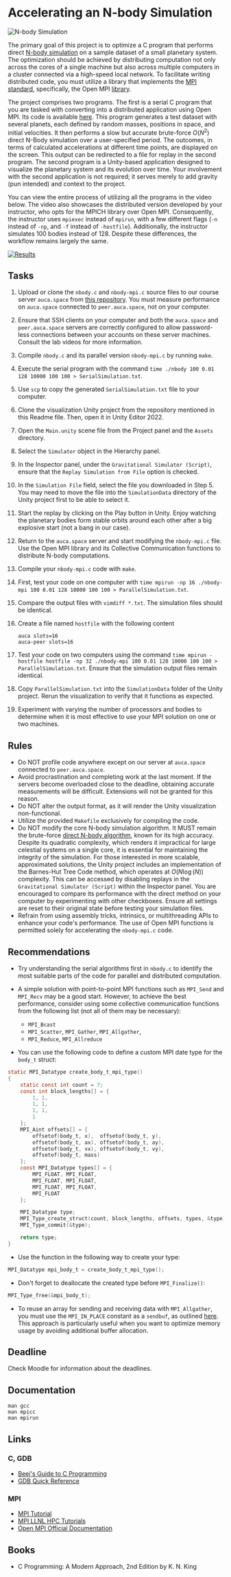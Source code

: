 Accelerating an N-body Simulation
=================================

![N-body Simulation](https://i.imgur.com/P3eAqMW.png)

The primary goal of this project is to optimize a C program that performs direct [N-body simulation](http://www.scholarpedia.org/article/N-body_simulations_(gravitational)) on a sample dataset of a small planetary system. The optimization should be achieved by distributing computation not only across the cores of a single machine but also across multiple computers in a cluster connected via a high-speed local network. To facilitate writing distributed code, you must utilize a library that implements the [MPI standard](https://www.mcs.anl.gov/research/projects/mpi), specifically, the Open MPI [library](https://www.open-mpi.org).

The project comprises two programs. The first is a serial C program that you are tasked with converting into a distributed application using Open MPI. Its code is available [here](https://github.com/toksaitov/nbody-starter). This program generates a test dataset with several planets, each defined by random masses, positions in space, and initial velocities. It then performs a slow but accurate brute-force $O(N^2)$ direct N-Body simulation over a user-specified period. The outcomes, in terms of calculated accelerations at different time points, are displayed on the screen. This output can be redirected to a file for replay in the second program. The second program is a Unity-based application designed to visualize the planetary system and its evolution over time. Your involvement with the second application is not required; it serves merely to add gravity (pun intended) and context to the project.

You can view the entire process of utilizing all the programs in the video below. The video also showcases the distributed version developed by your instructor, who opts for the MPICH library over Open MPI. Consequently, the instructor uses `mpiexec` instead of `mpirun`, with a few different flags (`-n` instead of `-np`, and `-f` instead of `-hostfile`). Additionally, the instructor simulates 100 bodies instead of 128. Despite these differences, the workflow remains largely the same.

[![Results](https://i.imgur.com/AWRaQH4.png)](https://drive.google.com/open?id=1LLFR2NcRhT2R43SCoZ69322wU0EMG35S)

## Tasks

1. Upload or clone the `nbody.c` and `nbody-mpi.c` source files to our course server `auca.space` from [this repository](https://github.com/toksaitov/nbody-starter). You must measure performance on `auca.space` connected to `peer.auca.space`, not on your computer.
2. Ensure that SSH clients on your computer and both the `auca.space` and `peer.auca.space` servers are correctly configured to allow password-less connections between your accounts on these server machines. Consult the lab videos for more information.
3. Compile `nbody.c` and its parallel version `nbody-mpi.c` by running `make`.
4. Execute the serial program with the command `time ./nbody 100 0.01 128 10000 100 100 > SerialSimulation.txt`.
5. Use `scp` to copy the generated `SerialSimulation.txt` file to your computer.
6. Clone the visualization Unity project from the repository mentioned in this Readme file. Then, open it in Unity Editor 2022.
7. Open the `Main.unity` scene file from the Project panel and the `Assets` directory.
8. Select the `Simulator` object in the Hierarchy panel.
9. In the Inspector panel, under the `Gravitational Simulator (Script)`, ensure that the `Replay Simulation from File` option is checked.
10. In the `Simulation File` field, select the file you downloaded in Step 5. You may need to move the file into the `SimulationData` directory of the Unity project first to be able to select it.
11. Start the replay by clicking on the Play button in Unity. Enjoy watching the planetary bodies form stable orbits around each other after a big explosive start (not a bang in our case).
12. Return to the `auca.space` server and start modifying the `nbody-mpi.c` file. Use the Open MPI library and its Collective Communication functions to distribute N-body computations.
13. Compile your `nbody-mpi.c` code with `make`.
14. First, test your code on one computer with `time mpirun -np 16 ./nbody-mpi 100 0.01 128 10000 100 100 > ParallelSimulation.txt`.
15. Compare the output files with `vimdiff *.txt`. The simulation files should be identical.
16. Create a file named `hostfile` with the following content

    ```
    auca slots=16
    auca-peer slots=16
    ```

17. Test your code on two computers using the command `time mpirun -hostfile hostfile -np 32 ./nbody-mpi 100 0.01 128 10000 100 100 > ParallelSimulation.txt`. Ensure that the simulation output files remain identical.
18. Copy `ParallelSimulation.txt` into the `SimulationData` folder of the Unity project. Rerun the visualization to verify that it functions as expected.
19. Experiment with varying the number of processors and bodies to determine when it is most effective to use your MPI solution on one or two machines.

## Rules

* Do NOT profile code anywhere except on our server at `auca.space` connected to `peer.auca.space`.
* Avoid procrastination and completing work at the last moment. If the servers become overloaded close to the deadline, obtaining accurate measurements will be difficult. Extensions will not be granted for this reason.
* Do NOT alter the output format, as it will render the Unity visualization non-functional.
* Utilize the provided `Makefile` exclusively for compiling the code.
* Do NOT modify the core N-body simulation algorithm. It MUST remain the brute-force [direct N-body algorithm](http://www.scholarpedia.org/article/N-body_simulations_(gravitational)#Direct_methods), known for its high accuracy. Despite its quadratic complexity, which renders it impractical for large celestial systems on a single core, it is essential for maintaining the integrity of the simulation. For those interested in more scalable, approximated solutions, the Unity project includes an implementation of the Barnes-Hut Tree Code method, which operates at $O(N\log(N))$ complexity. This can be accessed by disabling replays in the `Gravitational Simulator (Script)` within the Inspector panel. You are encouraged to compare its performance with the direct method on your computer by experimenting with other checkboxes. Ensure all settings are reset to their original state before testing your simulation files.
* Refrain from using assembly tricks, intrinsics, or multithreading APIs to enhance your code's performance. The use of Open MPI functions is permitted solely for accelerating the `nbody-mpi.c` code.

## Recommendations

* Try understanding the serial algorithms first in `nbody.c` to identify the most suitable parts of the code for parallel and distributed computation.
* A simple solution with point-to-point MPI functions such as `MPI_Send` and `MPI_Recv` may be a good start. However, to achieve the best performance, consider using some collective communication functions from the following list (not all of them may be necessary):

    * `MPI_Bcast`
    * `MPI_Scatter`, `MPI_Gather`, `MPI_Allgather`,
    * `MPI_Reduce`, `MPI_Allreduce`

* You can use the following code to define a custom MPI date type for the `body_t` struct:

```c
static MPI_Datatype create_body_t_mpi_type()
{
    static const int count = 7;
    const int block_lengths[] = {
        1, 1,
        1, 1,
        1, 1,
        1
    };
    MPI_Aint offsets[] = {
        offsetof(body_t, x),  offsetof(body_t, y),
        offsetof(body_t, ax), offsetof(body_t, ay),
        offsetof(body_t, vx), offsetof(body_t, vy),
        offsetof(body_t, mass)
    };
    const MPI_Datatype types[] = {
        MPI_FLOAT, MPI_FLOAT,
        MPI_FLOAT, MPI_FLOAT,
        MPI_FLOAT, MPI_FLOAT,
        MPI_FLOAT
    };

    MPI_Datatype type;
    MPI_Type_create_struct(count, block_lengths, offsets, types, &type);
    MPI_Type_commit(&type);

    return type;
}
```

* Use the function in the following way to create your type:

```c
MPI_Datatype mpi_body_t = create_body_t_mpi_type();
```

* Don't forget to deallocate the created type before `MPI_Finalize()`:

```c
MPI_Type_free(&mpi_body_t);
```

* To reuse an array for sending and receiving data with `MPI_Allgather`, you must use the `MPI_IN_PLACE` constant as a `sendbuf`, as outlined [here](https://www.open-mpi.org/doc/v3.0/man3/MPI_Allgather.3.php). This approach is particularly useful when you want to optimize memory usage by avoiding additional buffer allocation.

## Deadline

Check Moodle for information about the deadlines.

## Documentation

    man gcc
    man mpicc
    man mpirun

## Links

### C, GDB

* [Beej's Guide to C Programming](https://beej.us/guide/bgc)
* [GDB Quick Reference](http://users.ece.utexas.edu/~adnan/gdb-refcard.pdf)

### MPI

* [MPI Tutorial](https://mpitutorial.com)
* [MPI LLNL HPC Tutorials](https://hpc-tutorials.llnl.gov/mpi)
* [Open MPI Official Documentation](https://www.open-mpi.org/doc)

## Books

* C Programming: A Modern Approach, 2nd Edition by K. N. King

